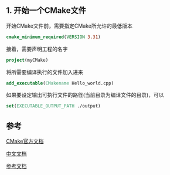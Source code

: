 ## 1. 开始一个CMake文件

开始CMake文件前，需要指定CMake所允许的最低版本

```cmake
cmake_minimum_required(VERSION 3.31)
```

接着，需要声明工程的名字

```cmake
project(myCMake)
```

将所需要编译执行的文件加入进来

```cmake
add_executable(CMakename Hello_world.cpp)
```

如果要设定输出可执行文件的路径(当前目录为编译文件的目录)，可以

```cmake
set(EXECUTABLE_OUTPUT_PATH ./output)
```

## 参考

[CMake官方文档](https://cmake.org/cmake/help/latest/index.html)

[中文文档](https://modern-cmake-cn.github.io/Modern-CMake-zh_CN/chapters/basics.html)

[参考文档](https://blog.csdn.net/iuu77/article/details/129229361)